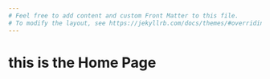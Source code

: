 ```yaml
---
# Feel free to add content and custom Front Matter to this file.
# To modify the layout, see https://jekyllrb.com/docs/themes/#overriding-theme-defaults
---
```

# this is the Home Page